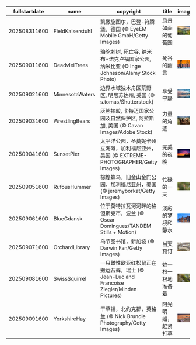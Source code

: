 |fullstartdate|name|copyright|title|image|
|--|--|--|--|--|
202508311600|FieldKaiserstuhl|凯撒施图尔，巴登-符腾堡，德国 (© EyeEM Mobile GmbH/Getty Images)|风景如画的葡萄园|![](/zh-CN/2025/09/202508311600FieldKaiserstuhl.jpg)|
202509011600|DeadvleiTrees|骆驼刺树, 死亡谷, 纳米布-诺克卢福国家公园, 纳米比亚 (© Inge Johnsson/Alamy Stock Photo)|死谷的幽灵|![](/zh-CN/2025/09/202509011600DeadvleiTrees.jpg)|
202509021600|MinnesotaWaters|边界水域独木舟区荒野区, 明尼苏达州, 美国 (© s.tomas/Shutterstock)|享受宁静|![](/zh-CN/2025/09/202509021600MinnesotaWaters.jpg)|
202509031600|WrestlingBears|灰熊摔跤, 卡特迈国家公园及自然保护区, 阿拉斯加, 美国 (© Cavan Images/Adobe Stock)|力量的角逐|![](/zh-CN/2025/09/202509031600WrestlingBears.jpg)|
202509041600|SunsetPier|太平洋公园，圣莫妮卡州立海滩，加利福尼亚州，美国 (© EXTREME-PHOTOGRAPHER/Getty Images)|完美的夜晚|![](/zh-CN/2025/09/202509041600SunsetPier.jpg)|
202509051600|RufousHummer|棕煌蜂鸟，旧金山金门公园，加利福尼亚州，美国 (© jeremyborkat/Getty Images)|忙碌的一天|![](/zh-CN/2025/09/202509051600RufousHummer.jpg)|
202509061600|BlueGdansk|位于莫特拉瓦河河畔的格但斯克市，波兰 (© Oscar Dominguez/TANDEM Stills + Motion)|淡彩的梦境和静水|![](/zh-CN/2025/09/202509061600BlueGdansk.jpg)|
202509071600|OrchardLibrary|乌节图书馆，新加坡 (© Darwin Fan/Getty Images)|当天预订|![](/zh-CN/2025/09/202509071600OrchardLibrary.jpg)|
202509081600|SwissSquirrel|一只雌性欧亚红松鼠正在搬运苔藓，瑞士 (© Jean-Luc and Francoise Ziegler/Minden Pictures)|她一根一根地准备着|![](/zh-CN/2025/09/202509081600SwissSquirrel.jpg)|
202509091600|YorkshireHay|干草捆，北约克郡，英格兰 (© Nick Brundle Photography/Getty Images)|阳光明媚，赶紧打草|![](/zh-CN/2025/09/202509091600YorkshireHay.jpg)|
